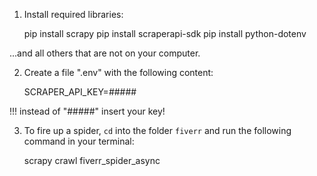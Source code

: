 1. Install required libraries:

    pip install scrapy
    pip install scraperapi-sdk
    pip install python-dotenv

...and all others that are not on your computer.


2. Create a file ".env" with the following content:

    SCRAPER_API_KEY=#####

!!! instead of "#####" insert your key!

3. To fire up a spider, ```cd``` into the folder ```fiverr```
   and run the following command in your terminal:

    scrapy crawl fiverr_spider_async